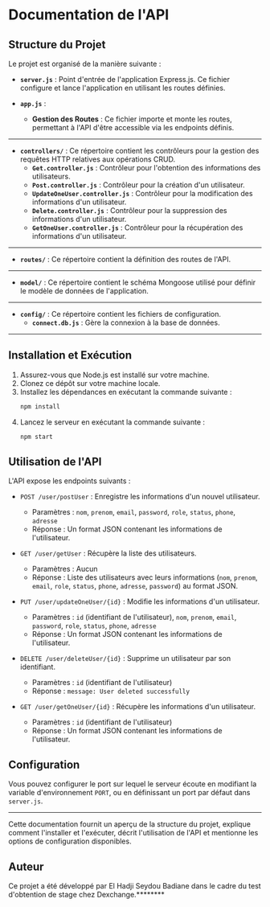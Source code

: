 # Documentation de l'API

## Structure du Projet

Le projet est organisé de la manière suivante :

- **`server.js`** : Point d'entrée de l'application Express.js. Ce fichier configure et lance l'application en utilisant les routes définies.

- **`app.js`** : 
  - **Gestion des Routes** : Ce fichier importe et monte les routes, permettant à l'API d'être accessible via les endpoints définis.

****

- **`controllers/`** : Ce répertoire contient les contrôleurs pour la gestion des requêtes HTTP relatives aux opérations CRUD.
  - **`Get.controller.js`** : Contrôleur pour l'obtention des informations des utilisateurs.
  - **`Post.controller.js`** : Contrôleur pour la création d'un utilisateur.
  - **`UpdateOneUser.controller.js`** : Contrôleur pour la modification des informations d'un utilisateur.
  - **`Delete.controller.js`** : Contrôleur pour la suppression des informations d'un utilisateur.
  - **`GetOneUser.controller.js`** : Contrôleur pour la récupération des informations d'un utilisateur.

****

- **`routes/`** : Ce répertoire contient la définition des routes de l'API.

****

- **`model/`** : Ce répertoire contient le schéma Mongoose utilisé pour définir le modèle de données de l'application.

****

- **`config/`** : Ce répertoire contient les fichiers de configuration.
  - **`connect.db.js`** : Gère la connexion à la base de données.

****

## Installation et Exécution

1. Assurez-vous que Node.js est installé sur votre machine.
2. Clonez ce dépôt sur votre machine locale.
3. Installez les dépendances en exécutant la commande suivante :
   ```bash
   npm install

   ```
4. Lancez le serveur en exécutant la commande suivante :
   ```bash
   npm start

   ```
## Utilisation de l'API

L'API expose les endpoints suivants :

  - `POST /user/postUser` : Enregistre les informations d'un nouvel utilisateur.
    - Paramètres : `nom`, `prenom`, `email`, `password`, `role`, `status`, `phone`, `adresse`
    - Réponse : Un format JSON contenant les informations de l'utilisateur.

  - `GET /user/getUser` : Récupère la liste des utilisateurs.
    - Paramètres : Aucun
    - Réponse : Liste des utilisateurs avec leurs informations (`nom`, `prenom`, `email`, `role`, `status`, `phone`, `adresse`, `password`) au format JSON.
  
  - `PUT /user/updateOneUser/{id}` : Modifie les informations d'un utilisateur.
    - Paramètres : `id` (identifiant de l'utilisateur), `nom`, `prenom`, `email`, `password`, `role`, `status`, `phone`, `adresse`
    - Réponse : Un format JSON contenant les informations de l'utilisateur.

  - `DELETE /user/deleteUser/{id}` : Supprime un utilisateur par son identifiant.
    - Paramètres : `id` (identifiant de l'utilisateur)
    - Réponse : `message: User deleted successfully`

  - `GET /user/getOneUser/{id}` : Récupère les informations d'un utilisateur.
    - Paramètres : `id` (identifiant de l'utilisateur)
    - Réponse : Un format JSON contenant les informations de l'utilisateur.

## **Configuration**

Vous pouvez configurer le port sur lequel le serveur écoute en modifiant la variable d'environnement `PORT`, ou en définissant un port par défaut dans `server.js`.

---

Cette documentation fournit un aperçu de la structure du projet, explique comment l'installer et l'exécuter, décrit l'utilisation de l'API et mentionne les options de configuration disponibles.

## Auteur

Ce projet a été développé par El Hadji Seydou Badiane dans le cadre du test d'obtention de stage chez Dexchange.********